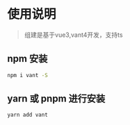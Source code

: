 # 使用说明
 > 组建是基于vue3,vant4开发，支持ts

## npm 安装

```sh
npm i vant -S
```

## yarn 或 pnpm 进行安装

```sh
yarn add vant
```

